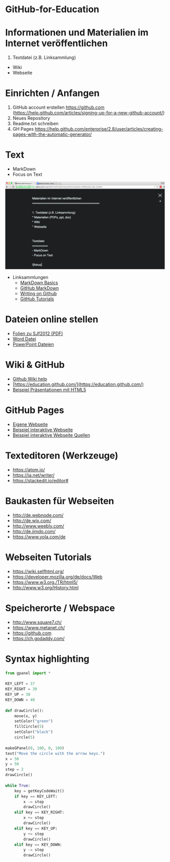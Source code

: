 # GitHub-for-Education

Informationen und Materialien im Internet veröffentlichen
=========================================================
1. Textdatei (z.B. Linksammlung)
* Wiki
* Webseite

Einrichten / Anfangen
=====================

1. GitHub account erstellen https://github.com (https://help.github.com/articles/signing-up-for-a-new-github-account/)
2. Neues Repository 
3. Readme.txt schreiben
4. GH Pages https://help.github.com/enterprise/2.8/user/articles/creating-pages-with-the-automatic-generator/



Text
=========
- MarkDown
- Focus on Text

![fokus](images/md.png)

- Linksammlungen
  - [MarkDown Basics](https://help.github.com/articles/markdown-basics/)
  - [GitHub MarkDown](https://help.github.com/articles/github-flavored-markdown/)
  - [Writing on Github](https://help.github.com/articles/writing-on-github/)
  - [GitHub Tutorials](https://help.github.com/articles/good-resources-for-learning-git-and-github/)
  

Dateien online stellen
======================
- [Folien zu SJf2012 (PDF)](https://github.com/mgje/sjf2012/blob/master/Vortrag/Pra%CC%88sentation%20SJF.pdf)
- [Word Datei](https://github.com/pirent/Documents/blob/master/config.docx)
- [PowerPoint Dateien](https://github.com/andrepoleza/pptx)

Wiki & GitHub
=============
- [Github Wiki help](https://help.github.com/articles/about-github-wikis/)
- [https://education.github.com/](https://education.github.com/)
- [Beispiel Präsentationen mit HTML5](https://github.com/hakimel/reveal.js/wiki/Example-Presentations)

GitHub Pages
============

- [Eigene Webseite](https://pages.github.com/)
- [Beispiel interaktive Webseite](http://mgje.github.io/draw/)
- [Beispiel interaktive Webseite Quellen](https://github.com/mgje/draw)

Texteditoren (Werkzeuge)
========================

- https://atom.io/
- https://ia.net/writer/
- https://stackedit.io/editor# 

Baukasten für Webseiten
=======================

- http://de.webnode.com/ 
- http://de.wix.com/ 
- http://www.weebly.com/ 
- http://de.jimdo.com/ 
- https://www.yola.com/de

Webseiten Tutorials
===================

- https://wiki.selfhtml.org/
- https://developer.mozilla.org/de/docs/Web
- https://www.w3.org./TR/html5/
- http://www.w3.org/History.html

Speicherorte / Webspace
=======================

- http://www.square7.ch/
- https://www.metanet.ch/
- https://github.com
- https://ch.godaddy.com/


Syntax highlighting
===================

```python
from gpanel import *

KEY_LEFT = 37
KEY_RIGHT = 39
KEY_UP = 38
KEY_DOWN = 40

def drawCircle():
    move(x, y)
    setColor("green")
    fillCircle(5)
    setColor("black")
    circle(5)
    
makeGPanel(0, 100, 0, 100)
text("Move the circle with the arrow keys.")
x = 50
y = 50
step = 2
drawCircle()
 
while True:
    key = getKeyCodeWait()
    if key == KEY_LEFT:
        x -= step
        drawCircle()
    elif key == KEY_RIGHT:
        x += step
        drawCircle()
    elif key == KEY_UP:
        y += step
        drawCircle()
    elif key == KEY_DOWN:
        y -= step
        drawCircle() 
``` 

